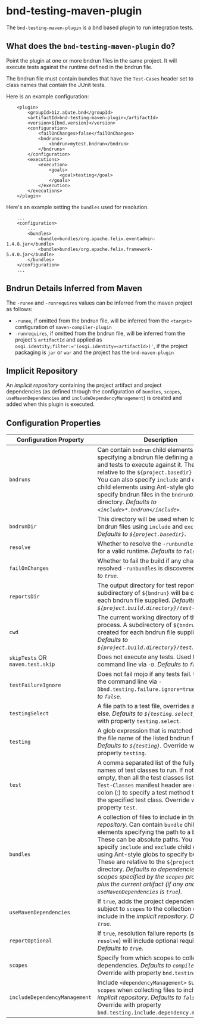 # bnd-testing-maven-plugin

The `bnd-testing-maven-plugin` is a bnd based plugin to run integration tests.

## What does the `bnd-testing-maven-plugin` do?

Point the plugin at one or more bndrun files in the same project. It will execute tests against the
runtime defined in the bndrun file.

The bndrun file must contain bundles that have the `Test-Cases` header set to class names that
contain the JUnit tests.

Here is an example configuration:
```
    <plugin>
        <groupId>biz.aQute.bnd</groupId>
        <artifactId>bnd-testing-maven-plugin</artifactId>
        <version>${bnd.version}</version>
        <configuration>
            <failOnChanges>false</failOnChanges>
            <bndruns>
                <bndrun>mytest.bndrun</bndrun>
            </bndruns>
        </configuration>
        <executions>
            <execution>
                <goals>
                    <goal>testing</goal>
                </goals>
            </execution>
        </executions>
    </plugin>
```

Here's an example setting the `bundles` used for resolution.

```
    ...
    <configuration>
        ...
        <bundles>
            <bundle>bundles/org.apache.felix.eventadmin-1.4.8.jar</bundle>
            <bundle>bundles/org.apache.felix.framework-5.4.0.jar</bundle>
        </bundles>
    </configuration>
    ...
```

## Bndrun Details Inferred from Maven

The `-runee` and `-runrequires` values can be inferred from the maven project as follows:

  * `-runee`, if omitted from the bndrun file, will be inferred from the `<target>` configuration of `maven-compiler-plugin`
  * `-runrequires`, if omitted from the bndrun file, will be inferred from the project's `artifactId` and applied as `osgi.identity;filter:='(osgi.identity=<artifactId>)'`, if the project packaging is `jar` or `war` and the project has the `bnd-maven-plugin`

## Implicit Repository

An *implicit repository* containing the project artifact and project dependencies (as defined through the configuration of `bundles`, `scopes`, `useMavenDependencies` and `includeDependencyManagement`) is created and added when this plugin is executed.

## Configuration Properties

| Configuration Property           | Description                                                                                                                                                                                                                                                                                                                                                                                                                                                                            |
|----------------------------------|----------------------------------------------------------------------------------------------------------------------------------------------------------------------------------------------------------------------------------------------------------------------------------------------------------------------------------------------------------------------------------------------------------------------------------------------------------------------------------------|
| `bndruns`                        | Can contain `bndrun` child elements specifying a bndrun file defining a runtime and tests to execute against it. These are relative to the `${project.basedir}` directory. You can also specify `include` and `exclude` child elements using Ant-style globs to specify bndrun files in the `bndrunDir` directory.  _Defaults to `<include>*.bndrun</include>`._                                                                                                                       |
| `bndrunDir`                      | This directory will be used when locating bndrun files using `include` and `exclude`. _Defaults to `${project.basedir}`_.                                                                                                                                                                                                                                                                                                                                                              |
| `resolve`                        | Whether to resolve the `-runbundles` required for a valid runtime. _Defaults to `false`._                                                                                                                                                                                                                                                                                                                                                                                              |
| `failOnChanges`                  | Whether to fail the build if any change in the resolved `-runbundles` is discovered. _Defaults to `true`._                                                                                                                                                                                                                                                                                                                                                                             |
| `reportsDir`                     | The output directory for test reports. A subdirectory of `${bndrun}` will be created for each bndrun file supplied. _Defaults to `${project.build.directory}/test-reports`._                                                                                                                                                                                                                                                                                                           |
| `cwd`                            | The current working directory of the test process. A subdirectory of `${bndrun}` will be created for each bndrun file supplied. _Defaults to `${project.build.directory}/test`._                                                                                                                                                                                                                                                                                                       |
| `skipTests` OR `maven.test.skip` | Does not execute any tests. Used from the command line via `-D`. _Defaults to `false`._                                                                                                                                                                                                                                                                                                                                                                                                |
| `testFailureIgnore`              | Does not fail mojo if any tests fail. Used from the command line via `-Dbnd.testing.failure.ignore=true`. _Defaults to `false`._                                                                                                                                                                                                                                                                                                                                                       |
| `testingSelect`                  | A file path to a test file, overrides anything else. _Defaults to `${testing.select}`._ Override with property `testing.select`.                                                                                                                                                                                                                                                                                                                                                       |
| `testing`                        | A glob expression that is matched against the file name of the listed bndrun files. _Defaults to `${testing}`._ Override with property `testing`.                                                                                                                                                                                                                                                                                                                                      |
| `test`                           | A comma separated list of the fully qualified names of test classes to run. If not set, or empty, then all the test classes listed in the `Test-Classes` manifest header are run. Use a colon (:) to specify a test method to run on the specified test class. Override with property `test`.                                                                                                                                                                                          |
| `bundles`                        | A collection of files to include in the *implicit repository*. Can contain `bundle` child elements specifying the path to a bundle. These can be absolute paths. You can also specify `include` and `exclude` child elements using Ant-style globs to specify bundles. These are relative to the `${project.basedir}` directory. _Defaults to dependencies in the scopes specified by the `scopes` property, plus the current artifact (if any and `useMavenDependencies` is `true`)._ |
| `useMavenDependencies`           | If `true`, adds the project dependencies subject to `scopes` to the collection of files to include in the *implicit repository*. _Defaults to `true`._                                                                                                                                                                                                                                                                                                                                 |
| `reportOptional`                 | If `true`, resolution failure reports (see `resolve`) will include optional requirements. _Defaults to `true`._                                                                                                                                                                                                                                                                                                                                                                        |
| `scopes`                         | Specify from which scopes to collect dependencies. _Defaults to `compile, runtime`._ Override with property `bnd.testing.scopes`.                                                                                                                                                                                                                                                                                                                                                      |
| `includeDependencyManagement`    | Include `<dependencyManagement>` subject to `scopes` when collecting files to include in the *implicit repository*. _Defaults to `false`._ Override with property `bnd.testing.include.dependency.management`.                                                                                                                                                                                                                                                                         |
